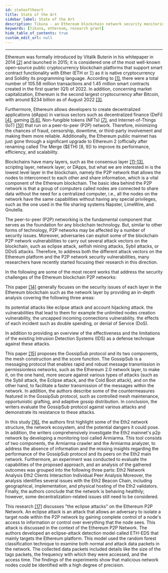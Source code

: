 ```yaml
---
id: stateoftheart
title: State of the Art
sidebar_label: State of the Art
description: Tikuna - an Ethereum blockchain network security monitoring system
keywords: [tikuna, ethereum, research grant]
hide_table_of_contents: true
custom_edit_url: null
---
```


---

Ethereum was formally introduced by Vitalik Buterin in his whitepaper in 2014 [[2]](references.md) and launched in 2015; it is considered one of the most well-known open-source public cryptocurrency blockchain platforms that support smart contract functionality with Ether (ETH or Ξ) as it is native cryptocurrency and Solidity its programming language. According to [[1]](references.md), there were a total number of 105.58 million transactions and 1.45 million smart contracts created in the first quarter (Q1) of 2022. In addition, concerning market capitalization, Ethereum is the second largest cryptocurrency after Bitcoin, with around $234 billion as of August 2022 [[3]](references.md).

Furthermore, Ethereum allows developers to create decentralized applications (dApps) in various sectors such as decentralized finance (DeFi) [[4]](references.md), gaming [[5,6]](references.md), Non-fungible tokens (NFTs) [[7]](references.md), and Internet-of-Things (IoT) [[10]](references.md) that run on a peer-to-peer (P2P) network. Therefore, minimizing the chances of fraud, censorship, downtime, or third-party involvement and making them more reliable. Additionally, the Ethereum public mainnet has just gone through a significant upgrade to Ethereum 2 (officially after renaming called The Merge ($ETH) [8, 9]) to improve its performance, efficiency, and scalability.

Blockchains have many layers, such as the consensus layer [[11-13]](references.md), scripting layer, network layer, or DApps, but what we are interested in is the lowest level layer in the blockchain, namely the P2P network that allows the nodes to interconnect to each other and share information, which is a vital component of the Ethereum blockchain. The basic idea behind the P2P network is that a group of computers called nodes are connected to share data without the need for a centralized computer, i.e., all the nodes on the network have the same capabilities without having any special privileges, such as the one used in the file sharing systems Napster, LimeWire, and Gnutella.

The peer-to-peer (P2P) networking is the fundamental component that serves as the foundation for any blockchain technology. But, similar to other forms of technology, P2P networks may be affected by a number of security issues. Moreover, adversaries can exploit some of the blockchain P2P network vulnerabilities to carry out several attack vectors on the blockchain, such as eclipse attack, selfish mining attacks, Sybil attacks, or DDoS attacks. Therefore, to address both the different attack vectors on the Ethereum platform and the P2P network security vulnerabilities, many researchers have recently started focusing their research in this direction.

In the following are some of the most recent works that address the security challenges of the Ethereum blockchain P2P networks:

This paper [[14]](references.md) generally focuses on the security issues of each layer in the Ethereum blockchain such as the network layer by providing an in-depth analysis covering the following three areas:

its potential attacks like eclipse attack and account hijacking attack.
the vulnerabilities that lead to them for example the unlimited nodes creation vulnerability, the uncapped incoming connections vulnerability.
the effects of each incident such as double spending, or denial of Service (DoS). 


In addition to providing an overview of the effectiveness and the limitations of the existing Intrusion Detection Systems (IDS) as a defense technique against these attacks.

This paper [[15]](references.md) proposes the GossipSub protocol and its two components, the mesh construction and the score function. The GossipSub is a messaging protocol that enables rapid and robust message transmission in permissionless networks, such as the Ethereum 2.0 network layer, to make it, on the one hand, more secure against various types of attacks (such as the Sybil attack, the Eclipse attack, and the Cold Boot attack), and on the other hand, to facilitate a faster transmission of the messages within the network. In addition, the authors describe some of the countermeasures featured in the GossipSub protocol, such as controlled mesh maintenance, opportunistic grafting, and adaptive gossip distribution. In conclusion, the writers evaluate the GossipSub protocol against various attacks and demonstrate its resistance to these attacks.

In this study [[16]](references.md), the authors first highlight some of the Eth2 network structure, the network ecosystem, and the potential dangers it could pose. In addition, the writers comprehensively investigate the Eth2 mainnet's p2p network by developing a monitoring tool called Armiarma. This tool consists of two components, the Armiarma crawler and the Armiarma analyzer, to address the absence of information and the missing insights regarding the performance of the GossipSub protocol and its peers on the Eth2 main network. Furthermore, an experiment was conducted to evaluate the capabilities of the proposed approach, and an analysis of the gathered outcomes was grouped into the following three parts:
Eth2 Network Analysis
Eth2 Clients Interaction
Individual Peer Analysis
Moreover, the analysis identifies several issues with the Eth2 Beacon Chain, including geographical, implementation, and physical hosting of the Eth2 validators. Finally, the authors conclude that the network is behaving healthily; however, some decentralization-related issues still need to be considered.

This research [[17]](references.md) discusses "the eclipse attacks" on the Ethereum P2P Network. An eclipse attack is an attack that allows an adversary to isolate a target node within the P2P network by gaining complete control of a node's access to information or control over everything that the node sees. This attack is discussed in the context of the Ethereum P2P Network. The authors developed an eclipse-attack detection model called ETH-EDS that mainly targets the Ethereum platform. This model used the random forest classification technique to examine both normal and attack data packets in the network. The collected data packets included details like the size of the tags packets, the frequency with which they were accessed, and the access time. The findings of the experiments show that malicious network nodes could be identified with a high degree of precision.